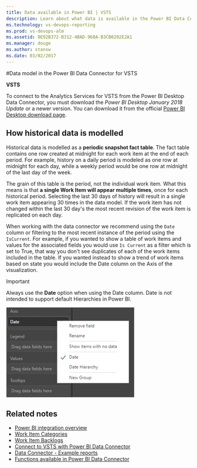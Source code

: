 ```yaml
---
title: Data available in Power BI | VSTS
description: Learn about what data is available in the Power BI Data Connector for Visual Studio Team Services (VSTS)  
ms.technology: vs-devops-reporting
ms.prod: vs-devops-alm
ms.assetid: 8E92B372-B312-4BAD-960A-B3CB0202E2A1  
ms.manager: douge
ms.author: stansw
ms.date: 03/02/2017
---
```


#Data model in the Power BI Data Connector for VSTS

<b>VSTS</b>

To connect to the Analytics Services for VSTS from the Power BI Desktop Data Connector, you must download the *Power BI Desktop January 2018 Update* or a newer version. You can download it from the official [Power BI Desktop download page](https://powerbi.microsoft.com/desktop/).

<!--  THIS SHOULD BE INCLUDED IN THE RELEASE NOTES PAGE>
The current release of the Data Connector supports custom fields added to the process references by a team project. 

## Options for work item types

| Work item type option | Description |
|-|-|
| Work Items | Load current or historical state of all Work Items  |
| Bugs | Load current or historical state of Bugs only |

## Options for Historical data

| Historical option | Description |
|-|-|
| Today | Loads only the most recent revision for each work item. |
| Last 30 days | Loads work item history for the last 30 days, on a daily interval.
| Last 26 weeks | Loads work item history for the last 26 weeks, on a weekly interval.
| All history by month | Loads all work item history, on a monthly interval
-->


## How historical data is modelled
Historical data is modelled as a **periodic snapshot fact table**. The fact table contains one row created at midnight for each work item at the end of each period. For example, history on a daily period is modeled as one row at midnight for each day, while a weekly period would be one row at midnight of the last day of the week. 

The grain of this table is the period, not the individual work item. What this means is that **a single Work Item will appear multiple times**, once for each historical period. Selecting the last 30 days of history will result in a single work item appearing 30 times in the data model. If the work item has not changed within the last 30 day's the most recent revision of the work item is replicated on each day.

When working with the data connector we recommend using the <code>Date</code> column or filtering to the most recent instance of the period using the <code>IsCurrent</code>.  For example, if you wanted to show a table of work items and values for the associated fields you would use <code>Is Current</code> as a filter which is set to True, that way you don't see duplicates of each of the work items included in the table.  If you wanted instead to show a trend of work items based on state you would include the Date column on the Axis of the visualization.  

>[!IMPORTANT]  
>Always use the **Date** option when using the Date column.  Date is not intended to support default Hierarchies in Power BI.

![](./_img/data-connector-date.png)

## Related notes  
- [Power BI integration overview](overview.md)
- [Work Item Categories](../../work/customize/reference/use-categories-to-group-work-item-types.md)
- [Work Item Backlogs](../../work/backlogs/backlogs-boards-plans.md)
- [Connect to VSTS with Power BI Data Connector](./data-connector-connect.md)
- [Data Connector - Example reports](./data-connector-examples.md)
- [Functions available in Power BI Data Connector](data-connector-functions.md) 